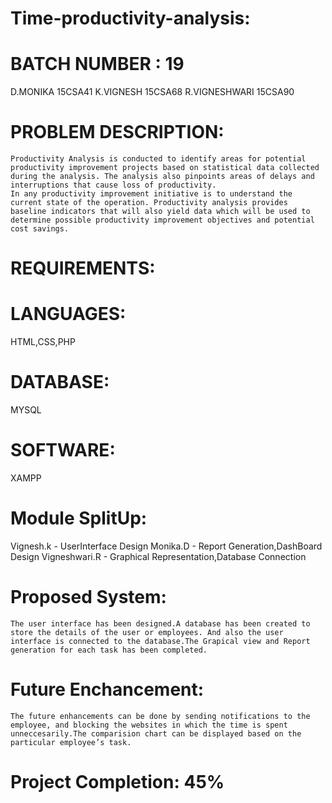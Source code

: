 # Time-productivity-analysis:
# BATCH NUMBER : 19
 D.MONIKA 15CSA41
 K.VIGNESH 15CSA68
 R.VIGNESHWARI 15CSA90

# PROBLEM DESCRIPTION:
	Productivity Analysis is conducted to identify areas for potential productivity improvement projects based on statistical data collected during the analysis. The analysis also pinpoints areas of delays and interruptions that cause loss of productivity.
	In any productivity improvement initiative is to understand the current state of the operation. Productivity analysis provides baseline indicators that will also yield data which will be used to determine possible productivity improvement objectives and potential cost savings.
	
# REQUIREMENTS:
# LANGUAGES:
HTML,CSS,PHP
# DATABASE:
MYSQL
# SOFTWARE:
XAMPP

# Module SplitUp:
Vignesh.k - UserInterface Design
Monika.D - Report Generation,DashBoard Design
Vigneshwari.R - Graphical Representation,Database Connection
	
# Proposed System:
	The user interface has been designed.A database has been created to store the details of the user or employees. And also the user interface is connected to the database.The Grapical view and Report generation for each task has been completed. 

# Future Enchancement:
	The future enhancements can be done by sending notifications to the employee, and blocking the websites in which the time is spent unneccesarily.The comparision chart can be displayed based on the particular employee’s task.

# Project Completion: 45%


